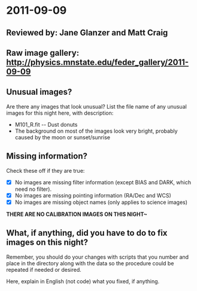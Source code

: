 # 2011-09-09

## Reviewed by:   Jane Glanzer and Matt Craig 

## Raw image gallery: http://physics.mnstate.edu/feder_gallery/2011-09-09

## Unusual images?

Are there any images that look unusual? List the file name of any unusual images for this night here, with description:

+ M101_R.fit -- Dust donuts
+ The background on most of the images look very bright, probably caused by the moon or sunset/sunrise


## Missing information?

Check these off if they are true:

- [x] No images are missing filter information (except BIAS and DARK, which need no filter).
- [x] No images are missing pointing information (RA/Dec and WCS)
- [x] No images are missing object names (only applies to science images)

**THERE ARE NO CALIBRATION IMAGES ON THIS NIGHT~**

## What, if anything, did you have to do to fix images on this night?

Remember, you should do your changes with scripts that you number and place in the
directory along with the data so the procedure could be repeated if needed or
desired.

Here, explain in English (not code) what you fixed, if anything.
